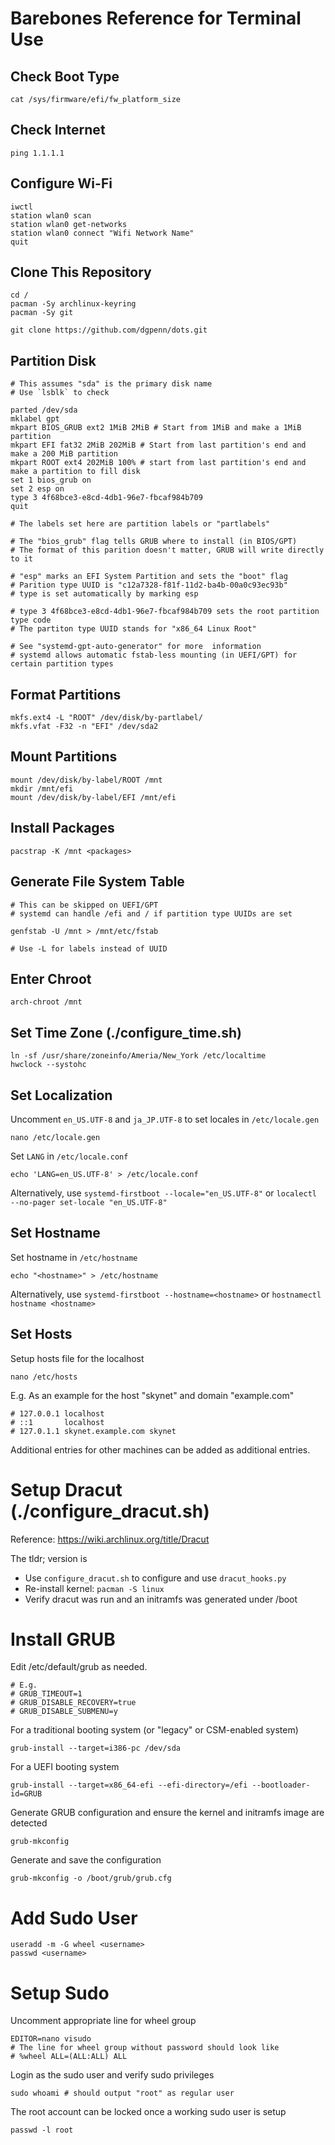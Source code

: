 # Barebones Reference for Terminal Use

## Check Boot Type

    cat /sys/firmware/efi/fw_platform_size

## Check Internet

    ping 1.1.1.1

## Configure Wi-Fi

    iwctl
    station wlan0 scan
    station wlan0 get-networks
    station wlan0 connect "Wifi Network Name"
    quit

## Clone This Repository

    cd /
    pacman -Sy archlinux-keyring
    pacman -Sy git

    git clone https://github.com/dgpenn/dots.git

## Partition Disk

    # This assumes "sda" is the primary disk name
    # Use `lsblk` to check

    parted /dev/sda
    mklabel gpt
    mkpart BIOS_GRUB ext2 1MiB 2MiB # Start from 1MiB and make a 1MiB partition
    mkpart EFI fat32 2MiB 202MiB # Start from last partition's end and make a 200 MiB partition
    mkpart ROOT ext4 202MiB 100% # start from last partition's end and make a partition to fill disk
    set 1 bios_grub on
    set 2 esp on
    type 3 4f68bce3-e8cd-4db1-96e7-fbcaf984b709
    quit

    # The labels set here are partition labels or "partlabels"

    # The "bios_grub" flag tells GRUB where to install (in BIOS/GPT)
    # The format of this parition doesn't matter, GRUB will write directly to it

    # "esp" marks an EFI System Partition and sets the "boot" flag
    # Parition type UUID is "c12a7328-f81f-11d2-ba4b-00a0c93ec93b"
    # type is set automatically by marking esp

    # type 3 4f68bce3-e8cd-4db1-96e7-fbcaf984b709 sets the root partition type code
    # The partiton type UUID stands for "x86_64 Linux Root"

    # See "systemd-gpt-auto-generator" for more  information
    # systemd allows automatic fstab-less mounting (in UEFI/GPT) for certain partition types

## Format Partitions

    mkfs.ext4 -L "ROOT" /dev/disk/by-partlabel/
    mkfs.vfat -F32 -n "EFI" /dev/sda2

## Mount Partitions

    mount /dev/disk/by-label/ROOT /mnt
    mkdir /mnt/efi
    mount /dev/disk/by-label/EFI /mnt/efi

## Install Packages

    pacstrap -K /mnt <packages>

## Generate File System Table

    # This can be skipped on UEFI/GPT
    # systemd can handle /efi and / if partition type UUIDs are set

    genfstab -U /mnt > /mnt/etc/fstab

    # Use -L for labels instead of UUID

## Enter Chroot

    arch-chroot /mnt

## Set Time Zone (./configure_time.sh)

    ln -sf /usr/share/zoneinfo/Ameria/New_York /etc/localtime
    hwclock --systohc

## Set Localization

Uncomment `en_US.UTF-8` and `ja_JP.UTF-8` to set locales in `/etc/locale.gen`

    nano /etc/locale.gen

Set `LANG` in `/etc/locale.conf`

    echo 'LANG=en_US.UTF-8' > /etc/locale.conf

Alternatively, use `systemd-firstboot --locale="en_US.UTF-8"`
or `localectl --no-pager set-locale "en_US.UTF-8"`

## Set Hostname

Set hostname in `/etc/hostname`

    echo "<hostname>" > /etc/hostname

Alternatively, use `systemd-firstboot --hostname=<hostname>`
or `hostnamectl hostname <hostname>`

## Set Hosts

Setup hosts file for the localhost

    nano /etc/hosts

E.g. As an example for the host "skynet" and domain "example.com"

    # 127.0.0.1 localhost
    # ::1       localhost
    # 127.0.1.1 skynet.example.com skynet

Additional entries for other machines can be added as additional entries.

# Setup Dracut (./configure_dracut.sh)

Reference: https://wiki.archlinux.org/title/Dracut

The tldr; version is

-   Use `configure_dracut.sh` to configure and use `dracut_hooks.py`
-   Re-install kernel: `pacman -S linux`
-   Verify dracut was run and an initramfs was generated under /boot

# Install GRUB

Edit /etc/default/grub as needed.

    # E.g.
    # GRUB_TIMEOUT=1
    # GRUB_DISABLE_RECOVERY=true
    # GRUB_DISABLE_SUBMENU=y

For a traditional booting system (or "legacy" or CSM-enabled system)

    grub-install --target=i386-pc /dev/sda

For a UEFI booting system

    grub-install --target=x86_64-efi --efi-directory=/efi --bootloader-id=GRUB

Generate GRUB configuration and ensure the kernel and initramfs image are detected

    grub-mkconfig

Generate and save the configuration

    grub-mkconfig -o /boot/grub/grub.cfg

# Add Sudo User

    useradd -m -G wheel <username>
    passwd <username>

# Setup Sudo

Uncomment appropriate line for wheel group

    EDITOR=nano visudo
    # The line for wheel group without password should look like
    # %wheel ALL=(ALL:ALL) ALL

Login as the sudo user and verify sudo privileges

    sudo whoami # should output "root" as regular user

The root account can be locked once a working sudo user is setup

    passwd -l root
